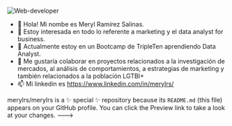 ![Web-developer](https://i.postimg.cc/cCNqGYxq/Formas-Coloridas-Encabezado-Banner.png)
    

- 👋 Hola! Mi nombe es Meryl Ramírez Salinas.
- 👀 Estoy interesada en todo lo referente a marketing y el data analyst for business.
- 🌱 Actualmente estoy en un Bootcamp de TripleTen aprendiendo Data Analyst.
- 💞️ Me gustaría colaborar en proyectos relacionados a la investigación de mercados, al análisis de comportamientos, a estrategias de marketing y también relacionados a la población LGTBI+
- 📫 Mi linkedin es https://www.linkedin.com/in/merylrs/

merylrs/merylrs is a ✨ special ✨ repository because its `README.md` (this file) appears on your GitHub profile.
You can click the Preview link to take a look at your changes.
--->
